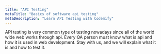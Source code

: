 ```yaml
---
title: "API Testing"
metaTitle: "Basics of software api testing"
metaDescription: "Learn API Testing with Codemify"
---
```


API testing is very common type of testing nowadays since all of the world wide web works through api. Every QA person must know what is api and how it is used in web development. Stay with us, and we will explain what it is and how to test it.